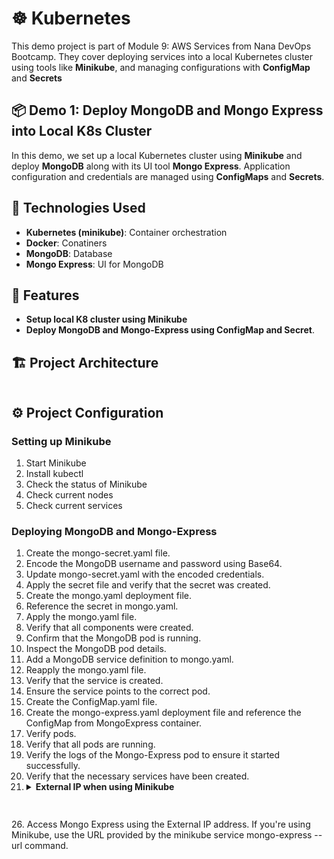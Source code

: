 # ☸️ Kubernetes
This demo project is part of Module 9: AWS Services from Nana DevOps Bootcamp. They cover deploying services into a local Kubernetes cluster using tools like **Minikube**, and managing configurations with **ConfigMap** and **Secrets**

## 📦 Demo 1: Deploy MongoDB and Mongo Express into Local K8s Cluster
In this demo, we set up a local Kubernetes cluster using **Minikube** and deploy **MongoDB** along with its UI tool **Mongo Express**. Application configuration and credentials are managed using **ConfigMaps** and **Secrets**.

## 🚀 Technologies Used
- **Kubernetes (minikube)**: Container orchestration
- **Docker**: Conatiners
- **MongoDB**: Database
- **Mongo Express**: UI for MongoDB
  
## 🎯 Features

- **Setup local K8 cluster using Minikube**
- **Deploy MongoDB and Mongo-Express using ConfigMap and Secret**.


## 🏗 Project Architecture

<img src=""/>

## ⚙️ Project Configuration

### Setting up Minikube
1. Start Minikube
2. Install kubectl
3. Check the status of Minikube
4. Check current nodes
5. Check current services

### Deploying MongoDB and Mongo-Express
1. Create the mongo-secret.yaml file.
5. Encode the MongoDB username and password using Base64.
6. Update mongo-secret.yaml with the encoded credentials.
7. Apply the secret file and verify that the secret was created.
8. Create the mongo.yaml deployment file.
9. Reference the secret in mongo.yaml.
10. Apply the mongo.yaml file.
11. Verify that all components were created.
12. Confirm that the MongoDB pod is running.
13. Inspect the MongoDB pod details.
14. Add a MongoDB service definition to mongo.yaml.
15. Reapply the mongo.yaml file.
16. Verify that the service is created.
17. Ensure the service points to the correct pod.
18. Create the ConfigMap.yaml file.
19. Create the mongo-express.yaml deployment file and reference the ConfigMap from MongoExpress container.
20. Verify pods.
21. Verify that all pods are running.
22. Verify the logs of the Mongo-Express pod to ensure it started successfully.
23. Verify that the necessary services have been created.
24. <details><summary><strong>External IP when using Minikube</strong></summary>  > :memo: **Note:** When using Minikube, external IPs are handled differently. Use the following command to access the service.
  ```bash
    
  ```
</details>
26. Access Mongo Express using the External IP address. If you're using Minikube, use the URL provided by the minikube service mongo-express --url command.
